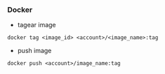 ### Docker

- tagear image
```
docker tag <image_id> <account>/<image_name>:tag
```
- push image
```
docker push <account>/image_name:tag
```
